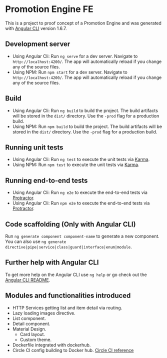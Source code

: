 # Promotion Engine FE

This is a project to proof concept of a Promotion Engine and was generated with [Angular CLI](https://github.com/angular/angular-cli) version 1.6.7.

## Development server

- Using Angular Cli: Run `ng serve` for a dev server. Navigate to `http://localhost:4200/`. The app will automatically reload if you change any of the source files.
- Using NPM: Run `npm start` for a dev server. Navigate to `http://localhost:4200/`. The app will automatically reload if you change any of the source files.

## Build

- Using Angular Cli: Run `ng build` to build the project. The build artifacts will be stored in the `dist/` directory. Use the `-prod` flag for a production build.
- Using NPM: Run `npm build` to build the project. The build artifacts will be stored in the `dist/` directory. Use the `-prod` flag for a production build.

## Running unit tests

- Using Angular Cli: Run `ng test` to execute the unit tests via [Karma](https://karma-runner.github.io).
- Using NPM: Run `npm test` to execute the unit tests via [Karma](https://karma-runner.github.io).

## Running end-to-end tests

- Using Angular Cli: Run `ng e2e` to execute the end-to-end tests via [Protractor](http://www.protractortest.org/).
- Using Angular Cli: Run `npm e2e` to execute the end-to-end tests via [Protractor](http://www.protractortest.org/).

## Code scaffolding (Only with Angular CLI)

Run `ng generate component component-name` to generate a new component. You can also use `ng generate directive|pipe|service|class|guard|interface|enum|module`.

## Further help with Angular CLI

To get more help on the Angular CLI use `ng help` or go check out the [Angular CLI README](https://github.com/angular/angular-cli/blob/master/README.md).


## Modules and functionalities introduced

- HTTP Services getting list and item detail via routing.
- Lazy loading images directive. 
- List component.
- Detail component. 
- Material Design.
  - Card layout.
  - Custom theme.
- Dockerfile integrated with dockerhub.
- Circle CI config building to Docker hub. [Circle CI reference](https://circleci.com/docs/2.0/configuration-reference/#store_test_results)
